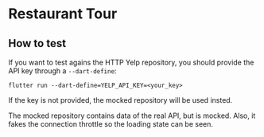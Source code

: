 # Restaurant Tour

## How to test

If you want to test agains the HTTP Yelp repository, you should provide the API
key through a `--dart-define`:

```
flutter run --dart-define=YELP_API_KEY=<your_key>
```

If the key is not provided, the mocked repository will be used insted.

The mocked repository contains data of the real API, but is mocked. Also, it
fakes the connection throttle so the loading state can be seen.
